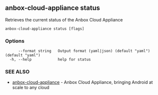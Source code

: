 ## anbox-cloud-appliance status

Retrieves the current status of the Anbox Cloud Appliance

```
anbox-cloud-appliance status [flags]
```

### Options

```
      --format string   Output format (yaml|json) (default "yaml") (default "yaml")
  -h, --help            help for status
```

### SEE ALSO

* [anbox-cloud-appliance](anbox-cloud-appliance.md)	 - Anbox Cloud Appliance, bringing Android at scale to any cloud

